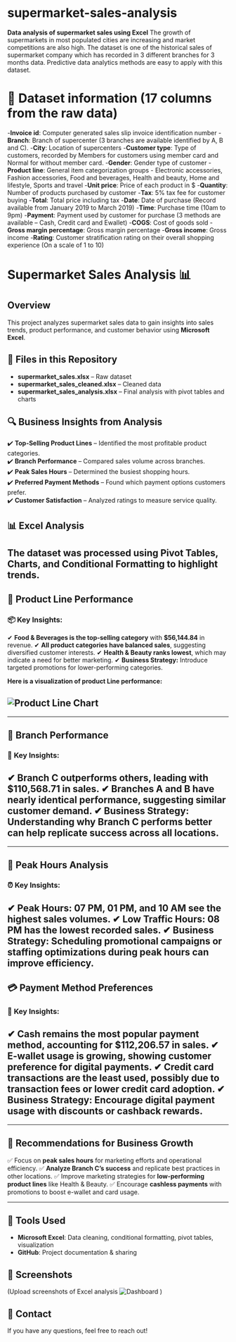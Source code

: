 # supermarket-sales-analysis
**Data analysis of supermarket sales using Excel**
The growth of supermarkets in most populated cities are increasing and market competitions are also high. The dataset is one of the historical sales of supermarket company which has recorded in 3 different branches for 3 months data. Predictive data analytics methods are easy to apply with this dataset.

# 📂 Dataset information (17 columns from the raw data)
-**Invoice id**: Computer generated sales slip invoice identification number
-**Branch**: Branch of supercenter (3 branches are available identified by A, B and C).
-**City**: Location of supercenters
-**Customer type**: Type of customers, recorded by Members for customers using member card and Normal for without member card.
-**Gender**: Gender type of customer
-**Product line**: General item categorization groups - Electronic accessories, Fashion accessories, Food and beverages, Health and beauty, Home and lifestyle, Sports and travel
-**Unit price**: Price of each product in $
-**Quantity**: Number of products purchased by customer
-**Tax**: 5% tax fee for customer buying
-**Total**: Total price including tax
-**Date**: Date of purchase (Record available from January 2019 to March 2019)
-**Time**: Purchase time (10am to 9pm)
-**Payment**: Payment used by customer for purchase (3 methods are available – Cash, Credit card and Ewallet)
-**COGS**: Cost of goods sold
-**Gross margin percentage**: Gross margin percentage
-**Gross income**: Gross income
-**Rating**: Customer stratification rating on their overall shopping experience (On a scale of 1 to 10)

# Supermarket Sales Analysis 📊  

## Overview  
This project analyzes supermarket sales data to gain insights into sales trends, product performance, and customer behavior using **Microsoft Excel**.

## 📂 Files in this Repository  
- **supermarket_sales.xlsx** – Raw dataset  
- **supermarket_sales_cleaned.xlsx** – Cleaned data  
- **supermarket_sales_analysis.xlsx** – Final analysis with pivot tables and charts  

## 🔍 Business Insights from Analysis  
✔️ **Top-Selling Product Lines** – Identified the most profitable product categories.  
✔️ **Branch Performance** – Compared sales volume across branches.  
✔️ **Peak Sales Hours** – Determined the busiest shopping hours.  
✔️ **Preferred Payment Methods** – Found which payment options customers prefer.  
✔️ **Customer Satisfaction** – Analyzed ratings to measure service quality.  

## 📊 Excel Analysis  
The dataset was processed using **Pivot Tables**, **Charts**, and **Conditional Formatting** to highlight trends. 
---
## 🎯 **Product Line Performance**
### 📦 **Key Insights:**
✔ **Food & Beverages is the top-selling category** with **$56,144.84** in revenue.
✔ **All product categories have balanced sales**, suggesting diversified customer interests.
✔ **Health & Beauty ranks lowest**, which may indicate a need for better marketing.
✔ **Business Strategy:** Introduce targeted promotions for lower-performing categories.

**Here is a visualization of product Line performance:**

![Product Line Chart](![Best_Selling_ProductLine](https://github.com/user-attachments/assets/8d0ea4ff-5134-4b16-904b-a8591c3ecd72)
)
---
---
## 📍 **Branch Performance**
### 🏢 **Key Insights:**
✔ **Branch C outperforms others**, leading with **$110,568.71** in sales.
✔ **Branches A and B have nearly identical performance**, suggesting similar customer demand.
✔ **Business Strategy:** Understanding why Branch C performs better can help replicate success across all locations.
---
---
## 📅 **Peak Hours Analysis**
### ⏰ **Key Insights:**
✔ **Peak Hours:** 07 PM, 01 PM, and 10 AM see the highest sales volumes.
✔ **Low Traffic Hours:** 08 PM has the lowest recorded sales.
✔ **Business Strategy:** Scheduling promotional campaigns or staffing optimizations during peak hours can improve efficiency.
---
## 💳 **Payment Method Preferences**
### 🏦 **Key Insights:**
✔ **Cash remains the most popular payment method**, accounting for **$112,206.57** in sales.
✔ **E-wallet usage is growing**, showing customer preference for digital payments.
✔ **Credit card transactions are the least used**, possibly due to transaction fees or lower credit card adoption.
✔ **Business Strategy:** Encourage digital payment usage with discounts or cashback rewards.
---
---
## 📌 **Recommendations for Business Growth**
✅ Focus on **peak sales hours** for marketing efforts and operational efficiency.
✅ **Analyze Branch C’s success** and replicate best practices in other locations.
✅ Improve marketing strategies for **low-performing product lines** like Health & Beauty.
✅ Encourage **cashless payments** with promotions to boost e-wallet and card usage.

---
## 🚀 Tools Used  
- **Microsoft Excel**: Data cleaning, conditional formatting, pivot tables, visualization
- **GitHub**: Project documentation & sharing  

## 📸 Screenshots  
(Upload screenshots of Excel analysis ![Dashboard](https://github.com/user-attachments/assets/cc78efe3-ffb0-4339-89d4-287da284f225)
)  

## 📩 Contact  
If you have any questions, feel free to reach out!  
